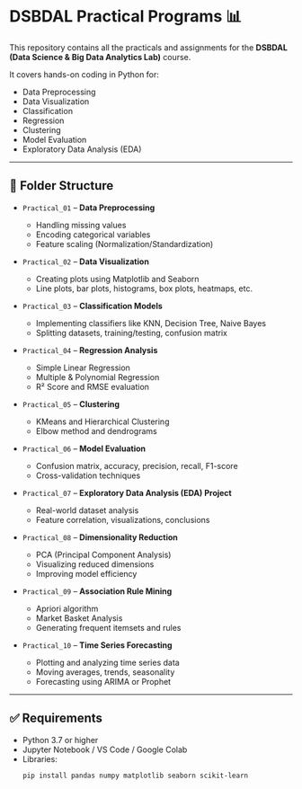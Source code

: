 # DSBDAL Practical Programs 📊

This repository contains all the practicals and assignments for the **DSBDAL (Data Science & Big Data Analytics Lab)** course.

It covers hands-on coding in Python for:

- Data Preprocessing
- Data Visualization
- Classification
- Regression
- Clustering
- Model Evaluation
- Exploratory Data Analysis (EDA)

---

## 📁 Folder Structure

- `Practical_01` – **Data Preprocessing**
  - Handling missing values
  - Encoding categorical variables
  - Feature scaling (Normalization/Standardization)

- `Practical_02` – **Data Visualization**
  - Creating plots using Matplotlib and Seaborn
  - Line plots, bar plots, histograms, box plots, heatmaps, etc.

- `Practical_03` – **Classification Models**
  - Implementing classifiers like KNN, Decision Tree, Naive Bayes
  - Splitting datasets, training/testing, confusion matrix

- `Practical_04` – **Regression Analysis**
  - Simple Linear Regression
  - Multiple & Polynomial Regression
  - R² Score and RMSE evaluation

- `Practical_05` – **Clustering**
  - KMeans and Hierarchical Clustering
  - Elbow method and dendrograms

- `Practical_06` – **Model Evaluation**
  - Confusion matrix, accuracy, precision, recall, F1-score
  - Cross-validation techniques

- `Practical_07` – **Exploratory Data Analysis (EDA) Project**
  - Real-world dataset analysis
  - Feature correlation, visualizations, conclusions

- `Practical_08` – **Dimensionality Reduction**
  - PCA (Principal Component Analysis)
  - Visualizing reduced dimensions
  - Improving model efficiency

- `Practical_09` – **Association Rule Mining**
  - Apriori algorithm
  - Market Basket Analysis
  - Generating frequent itemsets and rules

- `Practical_10` – **Time Series Forecasting**
  - Plotting and analyzing time series data
  - Moving averages, trends, seasonality
  - Forecasting using ARIMA or Prophet


---

## ✅ Requirements

- Python 3.7 or higher  
- Jupyter Notebook / VS Code / Google Colab  
- Libraries:
  ```bash
  pip install pandas numpy matplotlib seaborn scikit-learn
